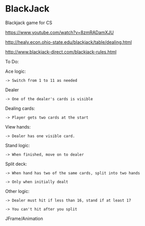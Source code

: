 # BlackJack
Blackjack game for CS

https://www.youtube.com/watch?v=8zmRADamXJU

http://healy.econ.ohio-state.edu/blackjack/table/dealing.html 

http://www.blackjack-direct.com/blackjack-rules.html

To Do:

  Ace logic:
    
    -> Switch from 1 to 11 as needed
    
  Dealer
  
    -> One of the dealer's cards is visible
    
  Dealing cards:
  
    -> Player gets two cards at the start
    
  View hands:
  
    -> Dealer has one visible card.
    
  Stand logic:
  
    -> When finished, move on to dealer
    
  Split deck:
  
    -> When hand has two of the same cards, split into two hands
    
    -> Only when initially dealt
    
  Other logic:
  
    -> Dealer must hit if less than 16, stand if at least 17
    
    -> You can't hit after you split
    
  JFrame/Animation
    
  
